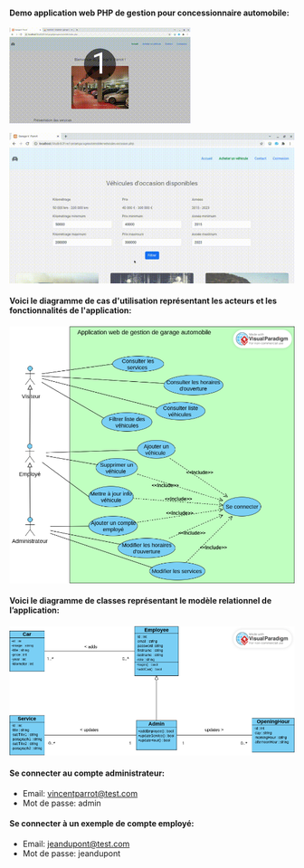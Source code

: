 #### Demo application web PHP de gestion pour concessionnaire automobile:

![Demo](demo-jeu-essai.gif)

![Demo](demo-filtre.gif)

#### Voici le diagramme de cas d'utilisation représentant les acteurs et les fonctionnalités de l'application:
####
<img src="diagramme-cas-utilisation.vpd.png" alt="Diagramme de cas d'utilisation" title="Diagramme de cas d'utilisation">

#### Voici le diagramme de classes représentant le modèle relationnel de l’application:
####
<img src="diagramme-de-classes.png" alt="Diagramme de cas d'utilisation" title="Diagramme de cas d'utilisation">

#### Se connecter au compte administrateur:
- Email: vincentparrot@test.com
- Mot de passe: admin

#### Se connecter à un exemple de compte employé:
- Email: jeandupont@test.com
- Mot de passe: jeandupont


